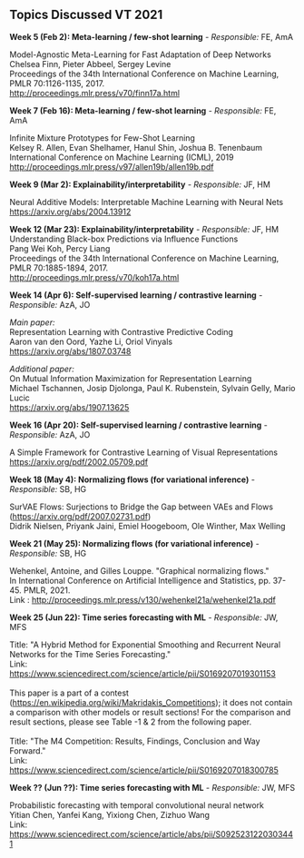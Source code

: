## Topics Discussed VT 2021

__Week 5 (Feb 2): Meta-learning / few-shot learning__
_- Responsible:_ FE, AmA

Model-Agnostic Meta-Learning for Fast Adaptation of Deep Networks
<br>
Chelsea Finn, Pieter Abbeel, Sergey Levine
<br>
Proceedings of the 34th International Conference on Machine Learning, PMLR 70:1126-1135, 2017.
<br>
http://proceedings.mlr.press/v70/finn17a.html

__Week 7 (Feb 16): Meta-learning / few-shot learning__
_- Responsible:_ FE, AmA

Infinite Mixture Prototypes for Few-Shot Learning
<br>
Kelsey R. Allen, Evan Shelhamer, Hanul Shin, Joshua B. Tenenbaum
<br>
International Conference on Machine Learning (ICML), 2019
<br>
http://proceedings.mlr.press/v97/allen19b/allen19b.pdf



__Week 9 (Mar 2): Explainability/interpretability__
_- Responsible:_ JF, HM

Neural Additive Models: Interpretable Machine Learning with Neural Nets
<br>
https://arxiv.org/abs/2004.13912


__Week 12 (Mar 23): Explainability/interpretability__
_- Responsible:_ JF, HM
Understanding Black-box Predictions via Influence Functions
<br>
Pang Wei Koh, Percy Liang
<br>
Proceedings of the 34th International Conference on Machine Learning, PMLR 70:1885-1894, 2017.
<br>
http://proceedings.mlr.press/v70/koh17a.html


__Week 14 (Apr 6): Self-supervised learning / contrastive learning__
_- Responsible:_ AzA, JO

_Main paper:_ <br>
Representation Learning with Contrastive Predictive Coding<br>
Aaron van den Oord, Yazhe Li, Oriol Vinyals<br>
https://arxiv.org/abs/1807.03748

_Additional paper:_<br>
On Mutual Information Maximization for Representation Learning <br>
Michael Tschannen, Josip Djolonga, Paul K. Rubenstein, Sylvain Gelly, Mario Lucic<br>
https://arxiv.org/abs/1907.13625<br>


__Week 16 (Apr 20): Self-supervised learning / contrastive learning__
_- Responsible:_ AzA, JO

A Simple Framework for Contrastive Learning of Visual Representations
<br>
https://arxiv.org/pdf/2002.05709.pdf


__Week 18 (May 4): Normalizing flows (for variational inference)__
_- Responsible:_ SB, HG

SurVAE Flows: Surjections to Bridge the Gap between VAEs and Flows (https://arxiv.org/pdf/2007.02731.pdf)
<br>
Didrik Nielsen, Priyank Jaini, Emiel Hoogeboom, Ole Winther, Max Welling


__Week 21 (May 25): Normalizing flows (for variational inference)__
_- Responsible:_ SB, HG

Wehenkel, Antoine, and Gilles Louppe. "Graphical normalizing flows."
<br>
In International Conference on Artificial Intelligence and Statistics, pp. 37-45. PMLR, 2021.
<br>
Link : http://proceedings.mlr.press/v130/wehenkel21a/wehenkel21a.pdf




__Week 25 (Jun 22): Time series forecasting with ML__
_- Responsible:_ JW, MFS

Title: "A Hybrid Method for Exponential Smoothing and Recurrent Neural Networks for the Time Series Forecasting."
<br>
Link: https://www.sciencedirect.com/science/article/pii/S0169207019301153
<br><br>
This paper is a part of a contest (https://en.wikipedia.org/wiki/Makridakis_Competitions); it does not contain a comparison with other models or result sections! For the comparison and result sections, please see Table -1 & 2 from the following paper.
<br><br>
Title: "The M4 Competition: Results, Findings, Conclusion and Way Forward."
<br>
Link: https://www.sciencedirect.com/science/article/pii/S0169207018300785



__Week ?? (Jun ??): Time series forecasting with ML__
_- Responsible:_ JW, MFS


Probabilistic forecasting with temporal convolutional neural network<br>
Yitian Chen, Yanfei Kang, Yixiong Chen, Zizhuo Wang
<br>
Link: https://www.sciencedirect.com/science/article/abs/pii/S0925231220303441

